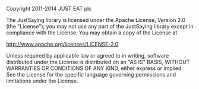 Copyright 2011-2014 JUST EAT plc

The JustSaying library is licensed under the Apache License, Version 2.0 (the "License");
you may not use any part of the JustSaying library except in compliance with the License.
You may obtain a copy of the License at

   http://www.apache.org/licenses/LICENSE-2.0

Unless required by applicable law or agreed to in writing, software
distributed under the License is distributed on an "AS IS" BASIS,
WITHOUT WARRANTIES OR CONDITIONS OF ANY KIND, either express or implied.
See the License for the specific language governing permissions and
limitations under the License.
